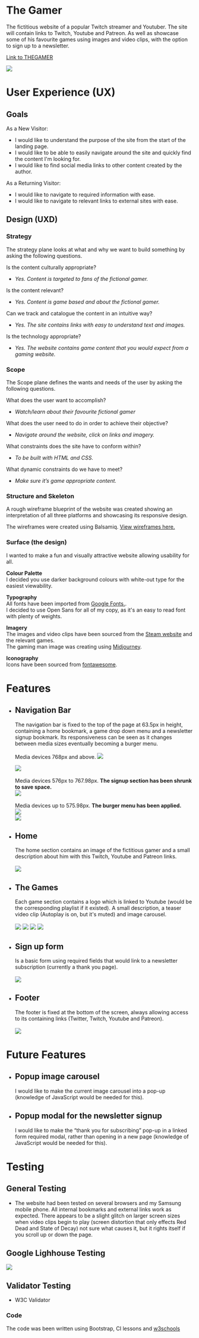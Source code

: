 # **The Gamer**

The fictitious website of a popular Twitch streamer and Youtuber. The site will contain
links to Twitch, Youtube and Patreon. As well as showcase some of his favourite games using images and video clips, with the option to sign up to a newsletter.

[Link to THEGAMER](https://stevebesgrove.github.io/MileStoneProject-TheGamer/)

![](https://github.com/SteveBesgrove/MileStoneProject-TheGamer/blob/main/assets/images/THEGAMER-HomeCROP.jpg?raw=true)

# User Experience (UX)

## Goals

As a New Visitor:

  - I would like to understand the purpose of the site from the start of the landing page.
  - I would like to be able to easily navigate around the site and quickly find the content I'm looking for.
  - I would like to find social media links to other content created by the author.

As a Returning Visitor:

  - I would like to navigate to required information with ease.
  - I would like to navigate to relevant links to external sites with ease.

## Design (UXD)

### **Strategy**

The strategy plane looks at what and why we want to build something by asking the following questions.

Is the content culturally appropriate?  
  - *Yes. Content is targeted to fans of the fictional gamer.*

Is the content relevant?  
  - *Yes. Content is game based and about the fictional gamer.*

Can we track and catalogue the content in an intuitive way?  
  - *Yes. The site contains links with easy to understand text and images.*

Is the technology appropriate?  
  - *Yes. The website contains game content that you would expect from a gaming website.*

### **Scope**

The Scope plane defines the wants and needs of the user by asking the following questions.

What does the user want to accomplish?  
  - *Watch/learn about their favourite fictional gamer*

What does the user need to do in order to achieve their objective?  
  - *Navigate around the website, click on links and imagery.*

What constraints does the site have to conform within?  
  - *To be built with HTML and CSS.*

What dynamic constraints do we have to meet?  
  - *Make sure it’s game appropriate content.*

### **Structure and Skeleton**

A rough wireframe blueprint of the website was created showing an interpretation of all three platforms and showcasing its responsive design.

The wireframes were created using Balsamiq. [View wireframes here.](https://github.com/SteveBesgrove/MileStoneProject-TheGamer/blob/main/assets/images/THEGAMER%20wireframes.png?raw=true)

### **Surface (the design)**

I wanted to make a fun and visually attractive website allowing usability for all.

**Colour Palette**  
I decided you use darker background colours with white-out type for the easiest viewability.

**Typography**  
All fonts have been imported from [Google Fonts.](https://fonts.google.com/).  
I decided to use Open Sans for all of my copy, as it's an easy to read font with plenty of weights.

**Imagery**  
The images and video clips have been sourced from the [Steam website](https://store.steampowered.com/) and the relevant games.  
The gaming man image was creating using [Midjourney](https://www.midjourney.com/home/?callbackUrl=%2Fapp%2F).

**Iconography**  
Icons have been sourced from [fontawesome](https://fontawesome.com/).

# Features

- ## Navigation Bar
    The navigation bar is fixed to the top of the page at 63.5px in height, containing a home bookmark, a game drop down menu and a newsletter signup bookmark. Its responsiveness can be seen as it changes between media sizes eventually becoming a burger menu.
    <br>
    <br>
    Media devices 768px and above.
    ![](https://github.com/SteveBesgrove/MileStoneProject-TheGamer/blob/main/assets/images/Header.jpg?raw=true)

    ![](https://github.com/SteveBesgrove/MileStoneProject-TheGamer/blob/main/assets/images/GameDropDown.jpg?raw=true)
    <br>
    <br>
    Media devices 576px to 767.98px. **The signup section has been shrunk to save space.**  
    ![](https://github.com/SteveBesgrove/MileStoneProject-TheGamer/blob/main/assets/images/HeaderSM.jpg?raw=true)
    <br>
    <br>
    Media devices up to 575.98px. **The burger menu has been applied.**  
    ![](https://github.com/SteveBesgrove/MileStoneProject-TheGamer/blob/main/assets/images/HeaderXSM.jpg?raw=true)  
    ![](https://github.com/SteveBesgrove/MileStoneProject-TheGamer/blob/main/assets/images/HeaderXSMDropdown.jpg?raw=true)

- ## Home
    The home section contains an image of the fictitious gamer and a small description about him with this Twitch, Youtube and Patreon links.
    <br>
    <br>
    ![](https://github.com/SteveBesgrove/MileStoneProject-TheGamer/blob/main/assets/images/HomePage.jpg?raw=true)

- ## The Games
    Each game section contains a logo which is linked to Youtube (would be the corresponding playlist if it existed). A small description, a teaser video clip (Autoplay is on, but it's muted) and image carousel.
    <br>
    <br>
    ![](https://github.com/SteveBesgrove/MileStoneProject-TheGamer/blob/main/assets/images/CyberpunkPage.jpg?raw=true)
    ![](https://github.com/SteveBesgrove/MileStoneProject-TheGamer/blob/main/assets/images/RedDeadPage.jpg?raw=true)
    ![](https://github.com/SteveBesgrove/MileStoneProject-TheGamer/blob/main/assets/images/SOD2Page.jpg?raw=true)
    ![](https://github.com/SteveBesgrove/MileStoneProject-TheGamer/blob/main/assets/images/TW3Page.jpg?raw=true)

- ## Sign up form
    Is a basic form using required fields that would link to a newsletter subscription (currently a thank you page).
    <br>
    <br>
    ![](https://github.com/SteveBesgrove/MileStoneProject-TheGamer/blob/main/assets/images/Form.jpg?raw=true)

- ## Footer
    The footer is fixed at the bottom of the screen, always allowing access to its containing links (Twitter, Twitch, Youtube and Patreon).
    <br>
    <br>
    ![](https://github.com/SteveBesgrove/MileStoneProject-TheGamer/blob/main/assets/images/Footer.jpg?raw=true)

# Future Features
- ## Popup image carousel
    I would like to make the current image carousel into a pop-up (knowledge of JavaScript would be needed for this).

- ## Popup modal for the newsletter signup
    I would like to make the “thank you for subscribing” pop-up in a linked form required modal, rather than opening in a new page (knowledge of JavaScript would be needed for this).

# Testing

## General Testing
- The website had been tested on several browsers and my Samsung mobile phone. All internal bookmarks and external links work as expected. There appears to be a slight glitch on larger screen sizes when video clips begin to play (screen distortion that only effects Red Dead and State of Decay) not sure what causes it, but it rights itself if you scroll up or down the page. 

## Google Lighhouse Testing
![](https://github.com/SteveBesgrove/MileStoneProject-TheGamer/blob/main/assets/images/LighthouseDesktop.jpg?raw=true)

## Validator Testing
- W3C Validator





### Code  
The code was been written using Bootstrap, CI lessons and [w3schools](https://www.w3schools.com/)


